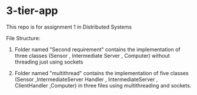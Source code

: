 # 3-tier-app
This repo is for assignment 1 in Distributed Systems

File Structure:
1) Folder named "Second requirement" contains the implementation of three classes (Sensor , Intermediate Server , Computer) without threading just using sockets

2) Folder named "multithread" contains the implementation of five classes (Sensor ,IntermediateServer Handler , IntermediateServer , ClientHandler ,Computer) in three files using multithreading and sockets.
